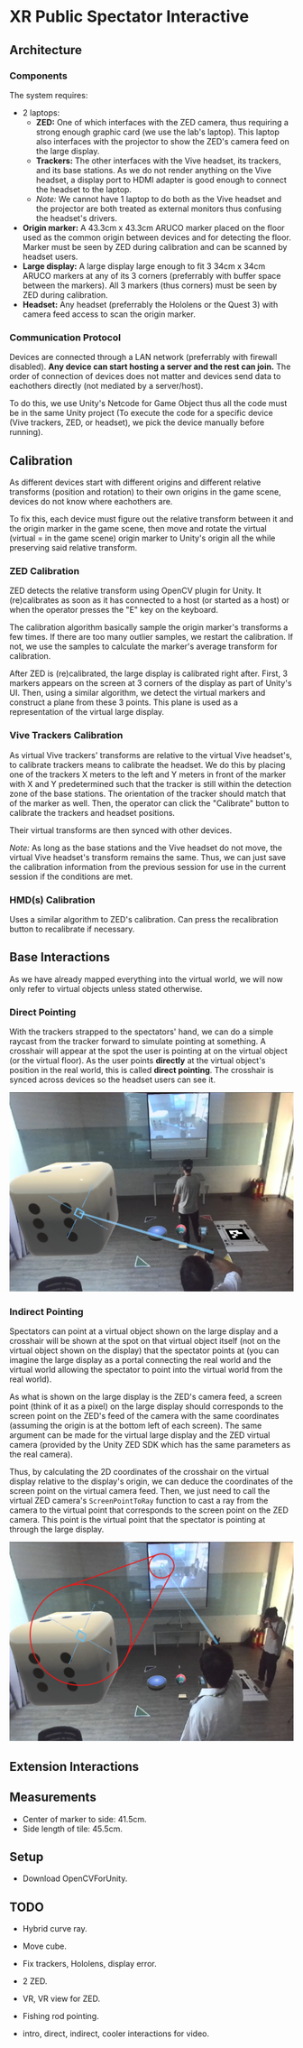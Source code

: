 # XR Public Spectator Interactive

## Architecture

### Components

The system requires:

- 2 laptops:
  - **ZED:** One of which interfaces with the ZED camera, thus requiring a strong enough graphic card (we use the lab's laptop). This laptop also interfaces with the projector to show the ZED's camera feed on the large display.
  - **Trackers:** The other interfaces with the Vive headset, its trackers, and its base stations. As we do not render anything on the Vive headset, a display port to HDMI adapter is good enough to connect the headset to the laptop.
  - _Note:_ We cannot have 1 laptop to do both as the Vive headset and the projector are both treated as external monitors thus confusing the headset's drivers.
- **Origin marker:** A 43.3cm x 43.3cm ARUCO marker placed on the floor used as the common origin between devices and for detecting the floor. Marker must be seen by ZED during calibration and can be scanned by headset users.
- **Large display:** A large display large enough to fit 3 34cm x 34cm ARUCO markers at any of its 3 corners (preferrably with buffer space between the markers). All 3 markers (thus corners) must be seen by ZED during calibration.
- **Headset:** Any headset (preferrably the Hololens or the Quest 3) with camera feed access to scan the origin marker.

### Communication Protocol

Devices are connected through a LAN network (preferrably with firewall disabled). **Any device can start hosting a server and the rest can join.** The order of connection of devices does not matter and devices send data to eachothers directly (not mediated by a server/host).

To do this, we use Unity's Netcode for Game Object thus all the code must be in the same Unity project (To execute the code for a specific device (Vive trackers, ZED, or headset), we pick the device manually before running).

## Calibration

As different devices start with different origins and different relative transforms (position and rotation) to their own origins in the game scene, devices do not know where eachothers are.

To fix this, each device must figure out the relative transform between it and the origin marker in the game scene, then move and rotate the virtual (virtual = in the game scene) origin marker to Unity's origin all the while preserving said relative transform.

### ZED Calibration

ZED detects the relative transform using OpenCV plugin for Unity. It (re)calibrates as soon as it has connected to a host (or started as a host) or when the operator presses the "E" key on the keyboard.

The calibration algorithm basically sample the origin marker's transforms a few times. If there are too many outlier samples, we restart the calibration. If not, we use the samples to calculate the marker's average transform for calibration.

After ZED is (re)calibrated, the large display is calibrated right after. First, 3 markers appears on the screen at 3 corners of the display as part of Unity's UI. Then, using a similar algorithm, we detect the virtual markers and construct a plane from these 3 points. This plane is used as a representation of the virtual large display.

### Vive Trackers Calibration

As virtual Vive trackers' transforms are relative to the virtual Vive headset's, to calibrate trackers means to calibrate the headset. We do this by placing one of the trackers X meters to the left and Y meters in front of the marker with X and Y predetermined such that the tracker is still within the detection zone of the base stations. The orientation of the tracker should match that of the marker as well. Then, the operator can click the "Calibrate" button to calibrate the trackers and headset positions.

Their virtual transforms are then synced with other devices.

_Note:_ As long as the base stations and the Vive headset do not move, the virtual Vive headset's transform remains the same. Thus, we can just save the calibration information from the previous session for use in the current session if the conditions are met.

### HMD(s) Calibration

Uses a similar algorithm to ZED's calibration. Can press the recalibration button to recalibrate if necessary.

## Base Interactions

As we have already mapped everything into the virtual world, we will now only refer to virtual objects unless stated otherwise.

### Direct Pointing

With the trackers strapped to the spectators' hand, we can do a simple raycast from the tracker forward to simulate pointing at something. A crosshair will appear at the spot the user is pointing at on the virtual object (or the virtual floor). As the user points **directly** at the virtual object's position in the real world, this is called **direct pointing**. The crosshair is synced across devices so the headset users can see it.

![Direct pointing](https://github.com/LeStolz/XR-Interactive/blob/main/Docs/direct.png)

### Indirect Pointing

Spectators can point at a virtual object shown on the large display and a crosshair will be shown at the spot on that virtual object itself (not on the virtual object shown on the display) that the spectator points at (you can imagine the large display as a portal connecting the real world and the virtual world allowing the spectator to point into the virtual world from the real world).

As what is shown on the large display is the ZED's camera feed, a screen point (think of it as a pixel) on the large display should corresponds to the screen point on the ZED's feed of the camera with the same coordinates (assuming the origin is at the bottom left of each screen). The same argument can be made for the virtual large display and the ZED virtual camera (provided by the Unity ZED SDK which has the same parameters as the real camera).

Thus, by calculating the 2D coordinates of the crosshair on the virtual display relative to the display's origin, we can deduce the coordinates of the screen point on the virtual camera feed. Then, we just need to call the virtual ZED camera's `ScreenPointToRay` function to cast a ray from the camera to the virtual point that corresponds to the screen point on the ZED camera. This point is the virtual point that the spectator is pointing at through the large display.

![Indirect pointing](https://github.com/LeStolz/XR-Interactive/blob/main/Docs/indirect.png)

## Extension Interactions

## Measurements

- Center of marker to side: 41.5cm.
- Side length of tile: 45.5cm.

## Setup

- Download OpenCVForUnity.

## TODO

- Hybrid curve ray.
- Move cube.
- Fix trackers, Hololens, display error.
- 2 ZED.
- VR, VR view for ZED.

- Fishing rod pointing.
- intro, direct, indirect, cooler interactions for video.
